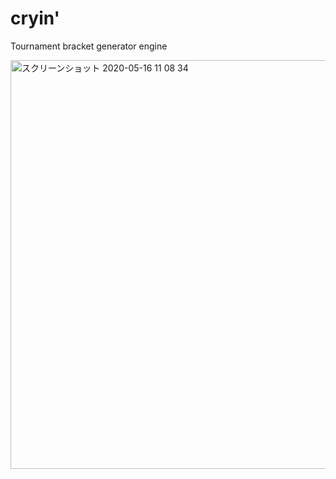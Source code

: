 # cryin'
Tournament bracket generator engine

<img width="654" alt="スクリーンショット 2020-05-16 11 08 34" src="https://user-images.githubusercontent.com/41826375/82107840-a5f4db00-9765-11ea-8a81-89e6675fb946.png">

